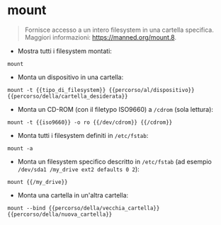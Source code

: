 # mount

> Fornisce accesso a un intero filesystem in una cartella specifica.
> Maggiori informazioni: <https://manned.org/mount.8>.

- Mostra tutti i filesystem montati:

`mount`

- Monta un dispositivo in una cartella:

`mount -t {{tipo_di_filesystem}} {{percorso/al/dispositivo}} {{percorso/della/cartella_desiderata}}`

- Monta un CD-ROM (con il filetypo ISO9660) a `/cdrom` (sola lettura):

`mount -t {{iso9660}} -o ro {{/dev/cdrom}} {{/cdrom}}`

- Monta tutti i filesystem definiti in `/etc/fstab`:

`mount -a`

- Monta un filesystem specifico descritto in `/etc/fstab` (ad esempio `/dev/sda1 /my_drive ext2 defaults 0 2`):

`mount {{/my_drive}}`

- Monta una cartella in un'altra cartella:

`mount --bind {{percorso/della/vecchia_cartella}} {{percorso/della/nuova_cartella}}`
